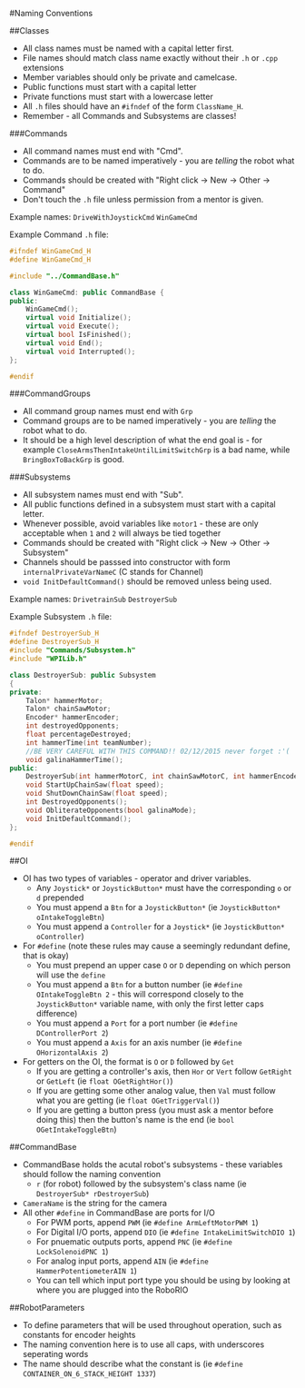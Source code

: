 #Naming Conventions

##Classes
- All class names must be named with a capital letter first.
- File names should match class name exactly without their ```.h``` or ```.cpp``` extensions
- Member variables should only be private and camelcase.
- Public functions must start with a capital letter
- Private functions must start with a lowercase letter
- All ```.h``` files should have an ```#ifndef``` of the form ```ClassName_H```.
- Remember - all Commands and Subsystems are classes!

###Commands
- All command names must end with "Cmd".
- Commands are to be named imperatively - you are *telling* the robot what to do.
- Commands should be created with "Right click -> New -> Other -> Command" 
- Don't touch the ```.h``` file unless permission from a mentor is given.

Example names: ```DriveWithJoystickCmd``` ```WinGameCmd```

Example Command ```.h``` file:
```C++
#ifndef WinGameCmd_H
#define WinGameCmd_H

#include "../CommandBase.h"

class WinGameCmd: public CommandBase {
public:
	WinGameCmd();
	virtual void Initialize();
	virtual void Execute();
	virtual bool IsFinished();
	virtual void End();
	virtual void Interrupted();
};

#endif
```

###CommandGroups
- All command group names must end with ```Grp```
- Command groups are to be named imperatively - you are *telling* the robot what to do.
- It should be a high level description of what the end goal is - for example ```CloseArmsThenIntakeUntilLimitSwitchGrp``` is a bad name, while ```BringBoxToBackGrp``` is good.


###Subsystems
- All subsystem names must end with "Sub".
- All public functions defined in a subsystem must start with a capital letter. 
- Whenever possible, avoid variables like ```motor1``` - these are only acceptable when ```1``` and ```2``` will always be tied together
- Commands should be created with "Right click -> New -> Other -> Subsystem"
- Channels should be passsed into constructor with form ```internalPrivateVarNameC``` (C stands for Channel)
- ```void InitDefaultCommand()``` should be removed unless being used.

Example names: ```DrivetrainSub``` ```DestroyerSub```

Example Subsystem ```.h``` file:
```C++
#ifndef DestroyerSub_H
#define DestroyerSub_H
#include "Commands/Subsystem.h"
#include "WPILib.h"

class DestroyerSub: public Subsystem 
{
private:
	Talon* hammerMotor;
	Talon* chainSawMotor;
	Encoder* hammerEncoder;
	int destroyedOpponents;
	float percentageDestroyed;
	int hammerTime(int teamNumber);
	//BE VERY CAREFUL WITH THIS COMMAND!! 02/12/2015 never forget :'(
	void galinaHammerTime();
public:
	DestroyerSub(int hammerMotorC, int chainSawMotorC, int hammerEncoderC);
	void StartUpChainSaw(float speed);
	void ShutDownChainSaw(float speed);
	int DestroyedOpponents();
	void ObliterateOpponents(bool galinaMode);
	void InitDefaultCommand();
};

#endif

```
##OI
- OI has two types of variables - operator and driver variables. 
  * Any ```Joystick*``` or ```JoystickButton*``` must have the corresponding ```o``` or ```d``` prepended
  * You must append a ```Btn``` for a ```JoystickButton*``` (ie ```JoystickButton* oIntakeToggleBtn```)
  * You must append a ```Controller``` for a ```Joystick*``` (ie ```JoystickButton* oController```)
- For ```#define``` (note these rules may cause a seemingly redundant define, that is okay)
  * You must prepend an upper case ```O``` or ```D``` depending on which person will use the ```define```
  * You must append a ```Btn``` for a button number (ie ```#define OIntakeToggleBtn 2``` - this will correspond closely to the ```JoystickButton*``` variable name, with only the first letter caps difference)
  * You must append a ```Port``` for a port number (ie ```#define DControllerPort 2```)
  * You must append a ```Axis``` for an axis number (ie ```#define OHorizontalAxis 2```)
- For getters on the OI, the format is ```O``` or ```D``` followed by ```Get```
  * If you are getting a controller's axis, then ```Hor``` or ```Vert``` follow ```GetRight``` or ```GetLeft``` (ie ```float OGetRightHor()```)
  * If you are getting some other analog value, then ```Val``` must follow what you are getting (ie ```float OGetTriggerVal()```)
  * If you are getting a button press (you must ask a mentor before doing this) then the button's name is the end (ie ```bool OGetIntakeToggleBtn```)

##CommandBase
- CommandBase holds the acutal robot's subsystems - these variables should follow the naming convention
  *  ```r``` (for robot) followed by the subsystem's class name (ie ```DestroyerSub* rDestroyerSub```)
- ```CameraName``` is the string for the camera
- All other ```#define``` in CommandBase are ports for I/O
  * For PWM ports, append ```PWM``` (ie ```#define ArmLeftMotorPWM 1```)
  * For Digital I/O ports, append ```DIO``` (ie ```#define IntakeLimitSwitchDIO 1```)
  * For pnuematic outputs ports, append ```PNC``` (ie ```#define LockSolenoidPNC 1```)
  * For analog input ports, append ```AIN``` (ie ```#define HammerPotentiometerAIN 1```)
  * You can tell which input port type you should be using by looking at where you are plugged into the RoboRIO

##RobotParameters
- To define parameters that will be used throughout operation, such as constants for encoder heights
- The naming convention here is to use all caps, with underscores seperating words
- The name should describe what the constant is (ie ```#define CONTAINER_ON_6_STACK_HEIGHT 1337```)
